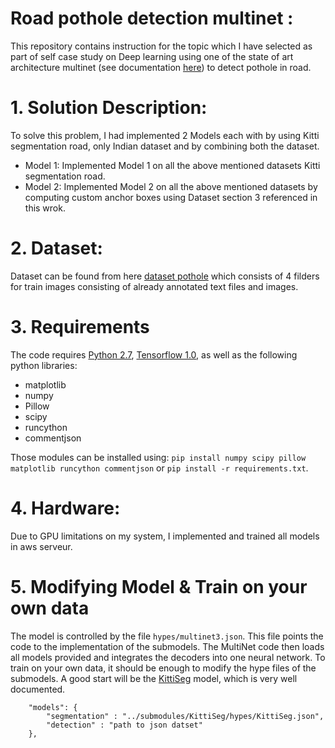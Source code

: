 
# Road pothole detection multinet : 

This repository contains instruction for the topic which I have selected as part of self case study on Deep learning using one of the state of art architecture multinet (see documentation [here](https://github.com/MarvinTeichmann/MultiNet)) to detect pothole in road.


# 1. Solution Description:

To solve this problem, I had implemented 2 Models each with by using Kitti segmentation road, only Indian dataset and by combining both the dataset.
  * Model 1: Implemented Model 1 on all the above mentioned datasets Kitti segmentation road.
  * Model 2: Implemented Model 2 on all the above mentioned datasets by computing custom anchor boxes using Dataset section 3 referenced in this wrok.

# 2. Dataset:
Dataset can be found from here [dataset pothole](https://drive.google.com/drive/folders/1vUmCvdW3-2lMrhsMbXdMWeLcEz__Ocuy) which consists of 4 filders for train images consisting of already annotated text files and images.

# 3.  Requirements

The code requires [Python 2.7](https://www.python.org/download/releases/2.7/), [Tensorflow 1.0](https://www.tensorflow.org/install/), as well as the following python libraries: 

* matplotlib
* numpy
* Pillow
* scipy
* runcython
* commentjson

Those modules can be installed using: `pip install numpy scipy pillow matplotlib runcython commentjson` or `pip install -r requirements.txt`.

# 4. Hardware:

Due to GPU limitations on my system, I implemented and trained all models in aws serveur.

# 5. Modifying Model & Train on your own data

The model is controlled by the file `hypes/multinet3.json`. This file points the code to the implementation of the submodels. The MultiNet code then loads all models provided and integrates the decoders into one neural network. To train on your own data, it should be enough to modify the hype files of the submodels. A good start will be the [KittiSeg](https://github.com/MarvinTeichmann/KittiSeg#kittiseg) model, which is very well documented.

```
    "models": {
        "segmentation" : "../submodules/KittiSeg/hypes/KittiSeg.json",
        "detection" : "path to json datset"
    },
```

